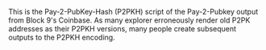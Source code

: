 This is the Pay-2-PubKey-Hash (P2PKH) script of the Pay-2-Pubkey output from Block 9's Coinbase. As many explorer erroneously render old P2PK addresses as their P2PKH versions, many people create subsequent outputs to the P2PKH encoding.
